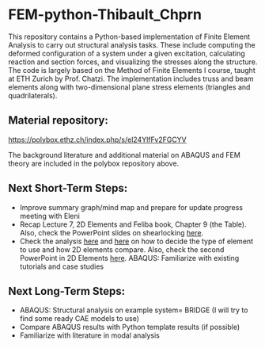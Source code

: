 # FEM-python-Thibault_Chprn

This repository contains a Python-based implementation of Finite Element Analysis to carry out structural analysis tasks. These include computing the deformed configuration of a system under a given excitation, calculating reaction and section forces, and visualizing the stresses along the structure.
The code is largely based on the Method of Finite Elements I course, taught at ETH Zurich by Prof. Chatzi.
The implementation includes truss and beam elements along with two-dimensional plane stress elements (triangles and quadrilaterals).

## Material repository:

https://polybox.ethz.ch/index.php/s/el24YlfFv2FGCYV

The background literature and additional material on ABAQUS and FEM theory are included in the polybox repository above. 

## Next Short-Term Steps:
- Improve summary graph/mind map and prepare for update progress meeting with Eleni
- Recap Lecture 7, 2D Elements and Feliba book, Chapter 9 (the Table). Also, check the PowerPoint slides on shearlocking [here](https://github.com/ThibaultChprn/FEM-python-Thibault_Chprn/blob/main/ShearLocking.pptx).
- Check the analysis [here](https://enterfea.com/what-are-the-types-of-elements-used-in-fea/) and [here](https://enterfea.com/why-is-a-triangular-element-stiffer/) on how to decide the type of element to use and how 2D elements compare. Also, check the second PowerPoint in 2D Elements [here](https://github.com/ThibaultChprn/FEM-python-Thibault_Chprn/blob/main/TRIQUADDemo.pptx).
ABAQUS: Familiarize with existing tutorials and case studies
## Next Long-Term Steps:
- ABAQUS: Structural analysis on example system= BRIDGE (I will try to find some ready CAE models to use)
- Compare ABAQUS results with Python template results (if possible)
- Familiarize with literature in modal analysis
